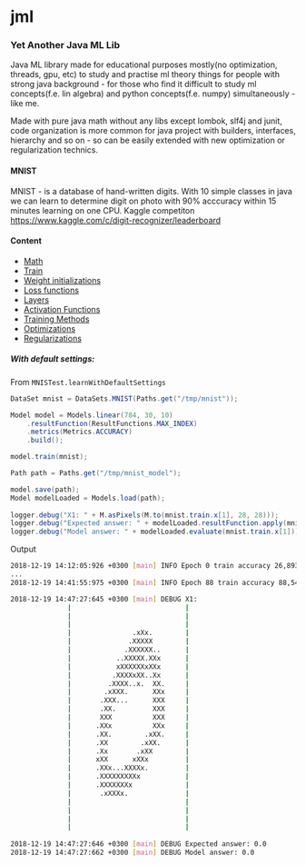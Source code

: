 # jml
### Yet Another Java ML Lib

Java ML library made for educational purposes mostly(no optimization, threads, gpu, etc) to study and practise ml theory things for people with strong java background - for those who find it difficult to study ml concepts(f.e. lin algebra) and python concepts(f.e. numpy) simultaneously - like me.

Made with pure java math without any libs except lombok, slf4j and junit, code organization is more common for java project with builders, interfaces, hierarchy and so on - so can be easily extended with new optimization or regularization technics.

#### MNIST
MNIST - is a database of hand-written digits. With 10 simple classes in java we can learn to determine digit on photo with 90% acccuracy within 15 minutes learning on one CPU.
Kaggle competiton https://www.kaggle.com/c/digit-recognizer/leaderboard

#### Content
* [Math](./docs/math.md)
* [Train](./docs/train.md)
* [Weight initializations](./docs/weight_initializers.md)
* [Loss functions](./docs/loss_functions.md)
* [Layers](./docs/layers.md)
* [Activation Functions](./docs/activation_functions.md)
* [Training Methods](./docs/train.md)
* [Optimizations](./docs/optimizations.md)
* [Regularizations](./docs/regularizations.md)
  
##### With default settings:
From `MNISTest.learnWithDefaultSettings`
```java
DataSet mnist = DataSets.MNIST(Paths.get("/tmp/mnist"));

Model model = Models.linear(784, 30, 10)
    .resultFunction(ResultFunctions.MAX_INDEX)
    .metrics(Metrics.ACCURACY)
    .build();

model.train(mnist);

Path path = Paths.get("/tmp/mnist_model");

model.save(path);
Model modelLoaded = Models.load(path);
        
logger.debug("X1: " + M.asPixels(M.to(mnist.train.x[1], 28, 28)));
logger.debug("Expected answer: " + modelLoaded.resultFunction.apply(mnist.train.y[1]));
logger.debug("Model answer: " + modelLoaded.evaluate(mnist.train.x[1]));
```
Output
```bash
2018-12-19 14:12:05:926 +0300 [main] INFO Epoch 0 train accuracy 26,893 % test accuracy 26,810 % MSE: 12,620
...
2018-12-19 14:41:55:975 +0300 [main] INFO Epoch 88 train accuracy 88,543 % test accuracy 88,940 % MSE: 1,954

2018-12-19 14:47:27:645 +0300 [main] DEBUG X1:                             
              |                            |
              |                            |
              |                            |
              |               .xXx.        |
              |              .XXXXX        |
              |             .XXXXXX..      |
              |           ..XXXXX.XXx      |
              |           xXXXXXXxXXx      |
              |          .XXXXxXX..Xx      |
              |         .XXXX..x.  XX.     |
              |        .xXXX.      XXx     |
              |       .XXX...      XXX     |
              |       .XX.         XXX     |
              |       XXX          XXX     |
              |      .XXx          XXx     |
              |      .XX.        .xXX.     |
              |      .XX        .xXX.      |
              |      .Xx       .xXX        |
              |      xXX      xXXx         |
              |      .XXx...XXXXx.         |
              |      .XXXXXXXXXx           |
              |      .XXXXXXXx             |
              |       .xXXXx.              |
              |                            |
              |                            |
              |                            |
              |                            |
                            
2018-12-19 14:47:27:646 +0300 [main] DEBUG Expected answer: 0.0
2018-12-19 14:47:27:662 +0300 [main] DEBUG Model answer: 0.0

```


